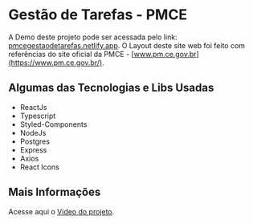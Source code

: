 # Gestão de Tarefas - PMCE

A Demo deste projeto pode ser acessada pelo link: [pmcegestaodetarefas.netlify.app](https://pmcegestaodetarefas.netlify.app/).
O Layout deste site web foi feito com referências do site oficial da PMCE - [www.pm.ce.gov.br](https://www.pm.ce.gov.br/).

## Algumas das Tecnologias e Libs Usadas

- ReactJs
- Typescript
- Styled-Components
- NodeJs
- Postgres
- Express
- Axios
- React Icons

## Mais Informações

Acesse aqui o [Video do projeto](https://drive.google.com/file/d/1JRZAN7rEnKtT0x3nRbdPJmqZC7OYjTpg/view?usp=sharing).
